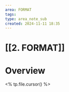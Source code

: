 ```yaml
---
area: FORMAT
tags: 
type: area_note_sub
created: 2024-11-11 18:35
---
```

# [[2. FORMAT]] 
# Overview
<% tp.file.cursor() %>
